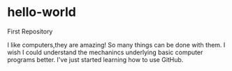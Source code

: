 # hello-world
First Repository

I like computers,they are amazing! So many things can be done with them.
I wish I could understand the mechanincs underlying basic computer programs better.
I've just started learning how to use GitHub.
